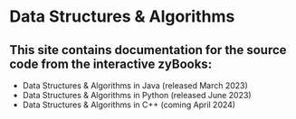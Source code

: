 # Data Structures & Algorithms

## This site contains documentation for the source code from the interactive zyBooks:
- Data Structures & Algorithms in Java (released March 2023)
- Data Structures & Algorithms in Python (released June 2023)
- Data Structures & Algorithms in C++ (coming April 2024)
